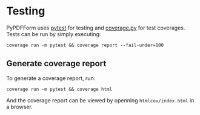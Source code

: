 # Testing

PyPDFForm uses [pytest](https://pytest.org/) for testing and [coverage.py](https://coverage.readthedocs.io/) 
for test coverages. Tests can be run by simply executing:

```shell
coverage run -m pytest && coverage report --fail-under=100
```

## Generate coverage report

To generate a coverage report, run:

```shell
coverage run -m pytest && coverage html
```

And the coverage report can be viewed by openning `htmlcov/index.html` in a browser.
